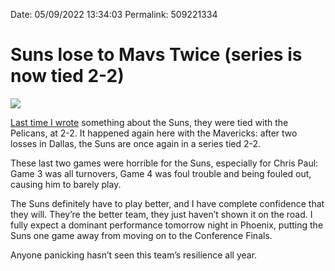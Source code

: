 
Date: 05/09/2022 13:34:03
Permalink: 509221334

# Suns lose to Mavs Twice (series is now tied 2-2)

![][image-1]

[Last time I wrote][1] something about the Suns, they were tied with the Pelicans, at 2-2. It happened again here with the Mavericks: after two losses in Dallas, the Suns are once again in a series tied 2-2.

These last two games were horrible for the Suns, especially for Chris Paul: Game 3 was all turnovers, Game 4 was foul trouble and being fouled out, causing him to barely play.

The Suns definitely have to play better, and I have complete confidence that they will. They’re the better team, they just haven’t shown it on the road. I fully expect a dominant performance tomorrow night in Phoenix, putting the Suns one game away from moving on to the Conference Finals.

Anyone panicking hasn’t seen this team’s resilience all year.

[1]:	https://nashp.com/sp425

[image-1]:	https://www.si.com/.image/t_share/MTg5MzQ4Njc2NjA5NTgyOTk3/usatsi_18230274_168395540_lowres.jpg